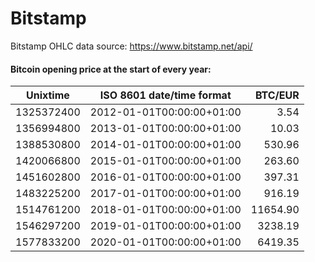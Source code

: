 # Bitstamp
Bitstamp OHLC data source: https://www.bitstamp.net/api/

#### Bitcoin opening price at the start of every year:

| Unixtime   | ISO 8601 date/time format | BTC/EUR   |
|------------|---------------------------|----------:|
| 1325372400 | 2012-01-01T00:00:00+01:00 |      3.54 |
| 1356994800 | 2013-01-01T00:00:00+01:00 |     10.03 |
| 1388530800 | 2014-01-01T00:00:00+01:00 |    530.96 |
| 1420066800 | 2015-01-01T00:00:00+01:00 |    263.60 |
| 1451602800 | 2016-01-01T00:00:00+01:00 |    397.31 |
| 1483225200 | 2017-01-01T00:00:00+01:00 |    916.19 |
| 1514761200 | 2018-01-01T00:00:00+01:00 |  11654.90 |
| 1546297200 | 2019-01-01T00:00:00+01:00 |   3238.19 |
| 1577833200 | 2020-01-01T00:00:00+01:00 |   6419.35 |
